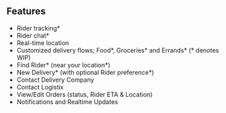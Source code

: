 ## Features
- Rider tracking*
- Rider chat*
- Real-time location
- Customized delivery flows; Food*, Groceries* and Errands* (* denotes WIP)
- Find Rider* (near your location*)
- New Delivery* (with optional Rider preference*)
- Contact Delivery Company
- Contact Logistix
- View/Edit Orders (status, Rider ETA & Location)
- Notifications and Realtime Updates